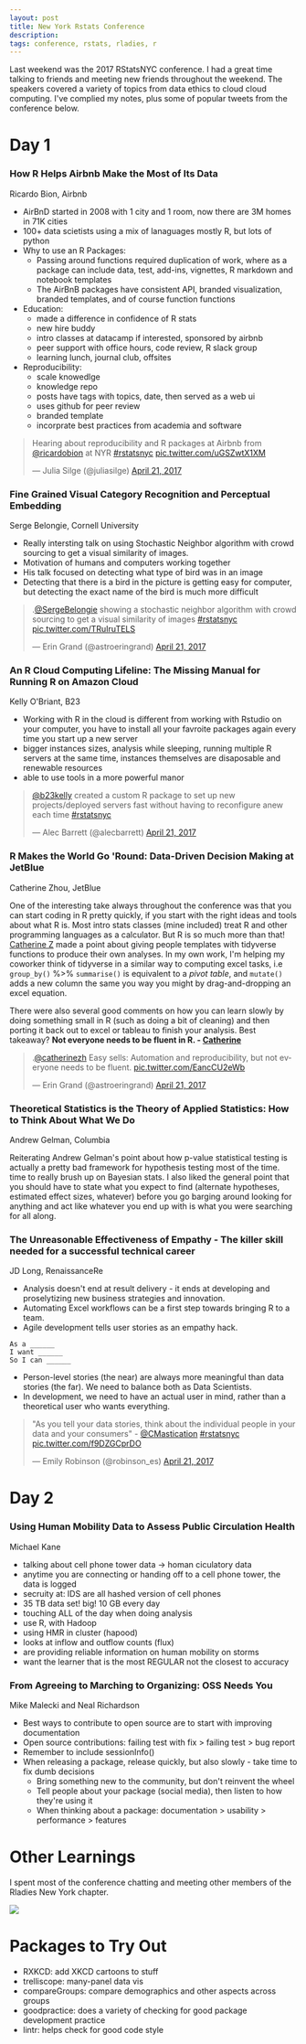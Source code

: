 ```yaml
---
layout: post
title: New York Rstats Conference
description: 
tags: conference, rstats, rladies, r
---
```


Last weekend was the 2017 RStatsNYC conference. I had a great time talking to friends and meeting new friends throughout the weekend. The speakers covered a variety of topics from data ethics to cloud cloud computing. I've complied my notes, plus some of popular tweets from the conference below.

# Day 1

### How R Helps Airbnb Make the Most of Its Data

Ricardo Bion, Airbnb

- AirBnD started in 2008 with 1 city and 1 room, now there are 3M homes in 71K cities
- 100+ data scietists using a mix of lanaguages mostly R, but lots of python
- Why to use an R Packages:
	- Passing around functions required duplication of work, where as a package can include data, test, add-ins, vignettes, R markdown and notebook templates
	- The AirBnB packages have consistent API, branded visualization, branded templates, and of course function functions
- Education:
	- made a difference in confidence of R stats
	- new hire buddy
	- intro classes at datacamp if interested, sponsored by airbnb
	- peer support with office hours, code review, R slack group
	- learning lunch, journal club, offsites
- Reproducibility:
	- scale knowedlge
	- knowledge repo
	- posts have tags with topics, date, then served as a web ui
	- uses github for peer review
	- branded template
	- incorprate best practices from academia and software

<blockquote class="twitter-tweet" data-lang="en"><p lang="en" dir="ltr">Hearing about reproducibility and R packages at Airbnb from <a href="https://twitter.com/ricardobion">@ricardobion</a> at NYR <a href="https://twitter.com/hashtag/rstatsnyc?src=hash">#rstatsnyc</a> <a href="https://t.co/uGSZwtX1XM">pic.twitter.com/uGSZwtX1XM</a></p>&mdash; Julia Silge (@juliasilge) <a href="https://twitter.com/juliasilge/status/855413199344209922">April 21, 2017</a></blockquote>
<script async src="//platform.twitter.com/widgets.js" charset="utf-8"></script>




### Fine Grained Visual Category Recognition and Perceptual Embedding

Serge Belongie, Cornell University

- Really intersting talk on using Stochastic Neighbor algorithm with crowd sourcing to get a visual similarity of images.
- Motivation of humans and computers working together
- His talk focused on detecting what type of bird was in an image
- Detecting that there is a bird in the picture is getting easy for computer, but detecting the exact name of the bird is much more difficult

<blockquote class="twitter-tweet" data-lang="en"><p lang="en" dir="ltr">.<a href="https://twitter.com/SergeBelongie">@SergeBelongie</a> showing a stochastic neighbor algorithm with crowd sourcing to get a visual similarity of images <a href="https://twitter.com/hashtag/rstatsnyc?src=hash">#rstatsnyc</a> <a href="https://t.co/TRuIruTELS">pic.twitter.com/TRuIruTELS</a></p>&mdash; Erin Grand (@astroeringrand) <a href="https://twitter.com/astroeringrand/status/855420509344993282">April 21, 2017</a></blockquote>
<script async src="//platform.twitter.com/widgets.js" charset="utf-8"></script>


### An R Cloud Computing Lifeline: The Missing Manual for Running R on Amazon Cloud

Kelly O'Briant, B23 

- Working with R in the cloud is different from working with Rstudio on your computer, you have to install all your favroite packages again every time you start up a new server
- bigger instances sizes, analysis while sleeping, running multiple R servers at the same time, instances themselves are disaposable and renewable resources
- able to use tools in a more powerful manor

<blockquote class="twitter-tweet" data-lang="en"><p lang="en" dir="ltr"><a href="https://twitter.com/b23kelly">@b23kelly</a> created a custom R package to set up new projects/deployed servers fast without having to reconfigure anew each time <a href="https://twitter.com/hashtag/rstatsnyc?src=hash">#rstatsnyc</a></p>&mdash; Alec Barrett (@alecbarrett) <a href="https://twitter.com/alecbarrett/status/855424336068530180">April 21, 2017</a></blockquote>
<script async src="//platform.twitter.com/widgets.js" charset="utf-8"></script>


### R Makes the World Go 'Round: Data-Driven Decision Making at JetBlue

Catherine Zhou, JetBlue

One of the interesting take always throughout the conference was that you can start coding in R pretty quickly, if you start with the right ideas and tools about what R is. Most intro stats classes (mine included) treat R and other programming languages as a calculator. But R is so much more than that! [Catherine Z](https://twitter.com/catherinezh) made a point about giving people templates with tidyverse functions to produce their own analyses. In my own work, I'm helping my coworker think of tidyverse in a similar way to computing excel tasks, i.e `group_by()`  %>% `summarise()` is equivalent to a *pivot table*, and `mutate()` adds a new column the same you way you might by drag-and-dropping an excel equation.

There were also several good comments on how you can learn slowly by doing something small in R (such as doing a bit of cleaning) and then porting it back out to excel or tableau to finish your analysis. Best takeaway? **Not everyone needs to be fluent in R. - [Catherine](https://twitter.com/catherinezh)** 

<blockquote class="twitter-tweet" data-conversation="none" data-lang="en"><p lang="en" dir="ltr">.<a href="https://twitter.com/catherinezh">@catherinezh</a> Easy sells: Automation and reproducibility, but not everyone needs to be fluent. <a href="https://t.co/EancCU2eWb">pic.twitter.com/EancCU2eWb</a></p>&mdash; Erin Grand (@astroeringrand) <a href="https://twitter.com/astroeringrand/status/855438176269344769">April 21, 2017</a></blockquote>
<script async src="//platform.twitter.com/widgets.js" charset="utf-8"></script>


### Theoretical Statistics is the Theory of Applied Statistics: How to Think About What We Do

Andrew Gelman, Columbia

Reiterating Andrew Gelman's point about how p-value statistical testing is actually a pretty bad framework for hypothesis testing most of the time. time to really brush up on Bayesian stats. I also liked the general point that you should have to state what you expect to find (alternate hypotheses, estimated effect sizes, whatever) before you go barging around looking for anything and act like whatever you end up with is what you were searching for all along.


### The Unreasonable Effectiveness of Empathy - The killer skill needed for a successful technical career

JD Long, RenaissanceRe

* Analysis doesn't end at result delivery - it ends at developing and proselytizing new business strategies and innovation.
* Automating Excel workflows can be a first step towards bringing R to a team.
* Agile development tells user stories as an empathy hack.

```
As a ______
I want ______
So I can ______ 
```

* Person-level stories (the near) are always more meaningful than data stories (the far). We need to balance both as Data Scientists.
* In development, we need to have an actual user in mind, rather than a theoretical user who wants everything.

<blockquote class="twitter-tweet" data-lang="en"><p lang="en" dir="ltr">&quot;As you tell your data stories, think about the individual people in your data and your consumers&quot; - <a href="https://twitter.com/CMastication">@CMastication</a> <a href="https://twitter.com/hashtag/rstatsnyc?src=hash">#rstatsnyc</a> <a href="https://t.co/f9DZGCprDO">pic.twitter.com/f9DZGCprDO</a></p>&mdash; Emily Robinson (@robinson_es) <a href="https://twitter.com/robinson_es/status/855500182586368002">April 21, 2017</a></blockquote>
<script async src="//platform.twitter.com/widgets.js" charset="utf-8"></script>



# Day 2



### Using Human Mobility Data to Assess Public Circulation Health
Michael Kane

- talking about cell phone tower data -> homan ciculatory data
- anytime you are connecting or handing off to a cell phone tower, the data is logged
- secruity at: IDS are all hashed version of cell phones
- 35 TB data set! big! 10 GB every day
- touching ALL of the day when doing analysis
- use R, with Hadoop
- using HMR in cluster (hapood)
- looks at inflow and outflow counts (flux)
- are providing reliable information on human mobility on storms
- want the learner that is the most REGULAR not the closest to accuracy



### From Agreeing to Marching to Organizing: OSS Needs You
Mike Malecki and Neal Richardson

- Best ways to contribute to open source are to start with improving documentation
- Open source contributions: failing test with fix > failing test > bug report
- Remember to include sessionInfo()
- When releasing a package, release quickly, but also slowly - take time to fix dumb decisions
	- Bring something new to the community, but don't reinvent the wheel 
	- Tell people about your package (social media), then listen to how they're using it
	- When thinking about a package: documentation > usability > performance > features


# Other Learnings

I spent most of the conference chatting and meeting other members of the Rladies New York chapter. 


![](https://pbs.twimg.com/media/C-CEwTYXoAAqppX.jpg:large)


# Packages to Try Out

* RXKCD: add XKCD cartoons to stuff
* trelliscope: many-panel data vis
* compareGroups: compare demographics and other aspects across groups
* goodpractice: does a variety of checking for good package development practice
* lintr: helps check for good code style
